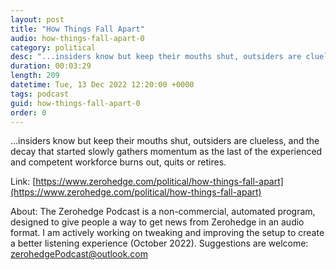 ```yaml
---
layout: post
title: "How Things Fall Apart"
audio: how-things-fall-apart-0
category: political
desc: "...insiders know but keep their mouths shut, outsiders are clueless, and the decay that started slowly gathers momentum as the last of the experienced and competent workforce burns out, quits or retires."
duration: 00:03:29
length: 209
datetime: Tue, 13 Dec 2022 12:20:00 +0000
tags: podcast
guid: how-things-fall-apart-0
order: 0
---
```

...insiders know but keep their mouths shut, outsiders are clueless, and the decay that started slowly gathers momentum as the last of the experienced and competent workforce burns out, quits or retires.

Link: [https://www.zerohedge.com/political/how-things-fall-apart](https://www.zerohedge.com/political/how-things-fall-apart)

About: The Zerohedge Podcast is a non-commercial, automated program, designed to give people a way to get news from Zerohedge in an audio format.  I am actively working on tweaking and improving the setup to create a better listening experience (October 2022).  Suggestions are welcome: [zerohedgePodcast@outlook.com](mailto:zerohedgePodcast@outlook.com)